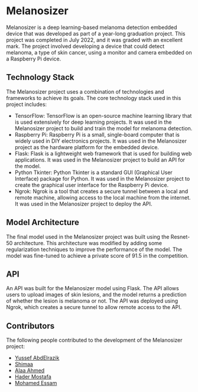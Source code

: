 # Melanosizer
Melanosizer is a deep learning-based melanoma detection embedded device that was developed as part of a year-long graduation project. This project was completed in July 2022, and it was graded with an excellent mark. The project involved developing a device that could detect melanoma, a type of skin cancer, using a monitor and camera embedded on a Raspberry Pi device.

## Technology Stack

The Melanosizer project uses a combination of technologies and frameworks to achieve its goals. The core technology stack used in this project includes:

- TensorFlow: TensorFlow is an open-source machine learning library that is used extensively for deep learning projects. It was used in the Melanosizer project to build and train the model for melanoma detection.
- Raspberry Pi: Raspberry Pi is a small, single-board computer that is widely used in DIY electronics projects. It was used in the Melanosizer project as the hardware platform for the embedded device.
- Flask: Flask is a lightweight web framework that is used for building web applications. It was used in the Melanosizer project to build an API for the model.
- Python Tkinter: Python Tkinter is a standard GUI (Graphical User Interface) package for Python. It was used in the Melanosizer project to create the graphical user interface for the Raspberry Pi device.
- Ngrok: Ngrok is a tool that creates a secure tunnel between a local and remote machine, allowing access to the local machine from the internet. It was used in the Melanosizer project to deploy the API.
## Model Architecture
The final model used in the Melanosizer project was built using the Resnet-50 architecture. This architecture was modified by adding some regularization techniques to improve the performance of the model. The model was fine-tuned to achieve a private score of 91.5 in the competition.
## API
An API was built for the Melanosizer model using Flask. The API allows users to upload images of skin lesions, and the model returns a prediction of whether the lesion is melanoma or not. The API was deployed using Ngrok, which creates a secure tunnel to allow remote access to the API.
## Contributors

The following people contributed to the development of the Melanosizer project:

- [Yussef AbdElrazik](https://github.com/Yussef-AbdElrazik)
- [Shimaa](https://github.com/ShimaaMustafaa)
- [Alaa Ahmed](https://github.com/Roo7ELfahham)
- [Hader Mostafa](https://github.com/hadersaif)
- [Mohamed Essam](https://github.com/MohamedEssam7)
